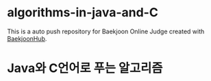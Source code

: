 # algorithms-in-java-and-C
This is a auto push repository for Baekjoon Online Judge created with [BaekjoonHub](https://github.com/BaekjoonHub/BaekjoonHub).<br>
# Java와 C언어로 푸는 알고리즘
